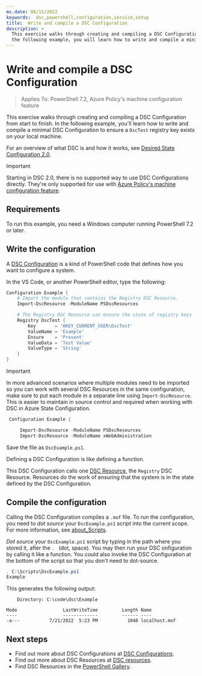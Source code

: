 ```yaml
---
ms.date: 08/15/2022
keywords:  dsc,powershell,configuration,service,setup
title:  Write and compile a DSC Configuration
description: >
  This exercise walks through creating and compiling a DSC Configuration from start to finish. In
  the following example, you will learn how to write and compile a minimal Configuration
---
```


# Write and compile a DSC Configuration

> Applies To: PowerShell 7.2, Azure Policy's machine configuration feature

This exercise walks through creating and compiling a DSC Configuration from start to finish. In the
following example, you'll learn how to write and compile a minimal DSC Configuration to ensure a
`DscTest` registry key exists on your local machine.

For an overview of what DSC is and how it works, see [Desired State Configuration 2.0][1].

> [!IMPORTANT]
> Starting in DSC 2.0, there is no supported way to use DSC Configurations directly. They're only
> supported for use with [Azure Policy's machine configuration feature][2].

## Requirements

To run this example, you need a Windows computer running PowerShell 7.2 or later.

## Write the configuration

A [DSC Configuration][3] is a kind of PowerShell code that defines how you want to configure a
system.

In the VS Code, or another PowerShell editor, type the following:

```powershell
Configuration Example {
    # Import the module that contains the Registry DSC Resource.
    Import-DscResource -ModuleName PSDscResources

    # The Registry DSC Resource can ensure the state of registry keys
    Registry DscTest {
        Key       = 'HKEY_CURRENT_USER\DscTest'
        ValueName = 'Example'
        Ensure    = 'Present'
        ValueData = 'Test Value'
        ValueType = 'String'
    }
}
```

> [!IMPORTANT]
> In more advanced scenarios where multiple modules need to be imported so you can work with several
> DSC Resources in the same configuration, make sure to put each module in a separate line using
> `Import-DscResource`. This is easier to maintain in source control and required when working with
> DSC in Azure State Configuration.
>
> <!-- Required for machine configuration too? Can Azure State Configuration use v2? -->
>
> ```powershell
>  Configuration Example {
>
>      Import-DscResource -ModuleName PSDscResources
>      Import-DscResource -ModuleName xWebAdministration
>
> ```

Save the file as `DscExample.ps1`.

Defining a DSC Configuration is like defining a function.

This DSC Configuration calls one [DSC Resource][4], the `Registry` DSC Resource. Resources do the
work of ensuring that the system is in the state defined by the DSC Configuration.

## Compile the configuration

Calling the DSC Configuration compiles a `.mof` file. To run the configuration, you need to
_dot source_ your `DscExample.ps1` script into the current scope. For more information, see
[about_Scripts][5].

<!-- markdownlint-disable MD038 -->
_Dot source_ your `DscExample.ps1` script by typing in the path where you stored it, after the `. `
(dot, space). You may then run your DSC onfiguration by calling it like a function. You could also
invoke the DSC Configuration at the bottom of the script so that you don't need to dot-source.
<!-- markdownlint-enable MD038 -->

```powershell
. C:\Scripts\DscExample.ps1
Example
```

This generates the following output:

```Output
    Directory: C:\code\dsc\Example

Mode                 LastWriteTime         Length Name
----                 -------------         ------ ----
-a---           7/21/2022  5:23 PM           1048 localhost.mof
```

## Next steps

- Find out more about DSC Configurations at [DSC Configurations][3].
- Find out more about DSC Resources at [DSC resources][4].
- Find DSC Resources in the [PowerShell Gallery][6].

<!-- Reference Links -->

[1]: ../../overview.md
[2]:  /azure/governance/machine-configuration/overview
[3]: ../../concepts/configurations.md
[4]: ../../concepts/resources.md
[5]: /powershell/module/microsoft.powershell.core/about/about_scripts#script-scope-and-dot-sourcing
[6]: https://www.powershellgallery.com/
